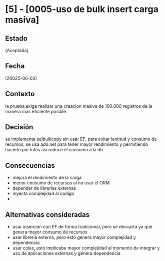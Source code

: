 # [5] - [0005-uso de bulk insert carga masiva]

## Estado
[Aceptada]

## Fecha
[20025-06-03]

## Contexto
la prueba exige realizar una creacion masiva de 100.000 registros de la manera mas eficiente posible. 

## Decisión
se implementa sqlbulkcopy sin usar EF, para evitar lentitud y consumo de recursos, se usa ado.net para tener mayor rendimiento
y permitiendo hacerlo por lotes asi reduce el consumo a la db.


## Consecuencias
- mejora el rendimiento de la carga
- menor consumo de recursos al no usar el ORM
- depender de librerias externas
- inyecta complejidad al codigo
- 

## Alternativas consideradas
- usar insercion con EF de forma tradicional, pero se descarta ya que genera mayor consumo de recursos
- usar libreria externa, pero esto genera mayor complejidad y dependencia
- usar colas, esto implicaba mayor complejidad al momento de integrar y uso de aplicaciones externas y genera dependencia
